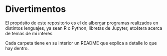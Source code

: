 # Divertimentos

El propósito de este repositorio es el de albergar programas realizados en
distintos lenguajes, ya sean R o Python, libretas de Jupyter, etcétera acerca de
temas de mi interés.

Cada carpeta tiene en su interior un README que explica a detalle lo que hay
dentro.
